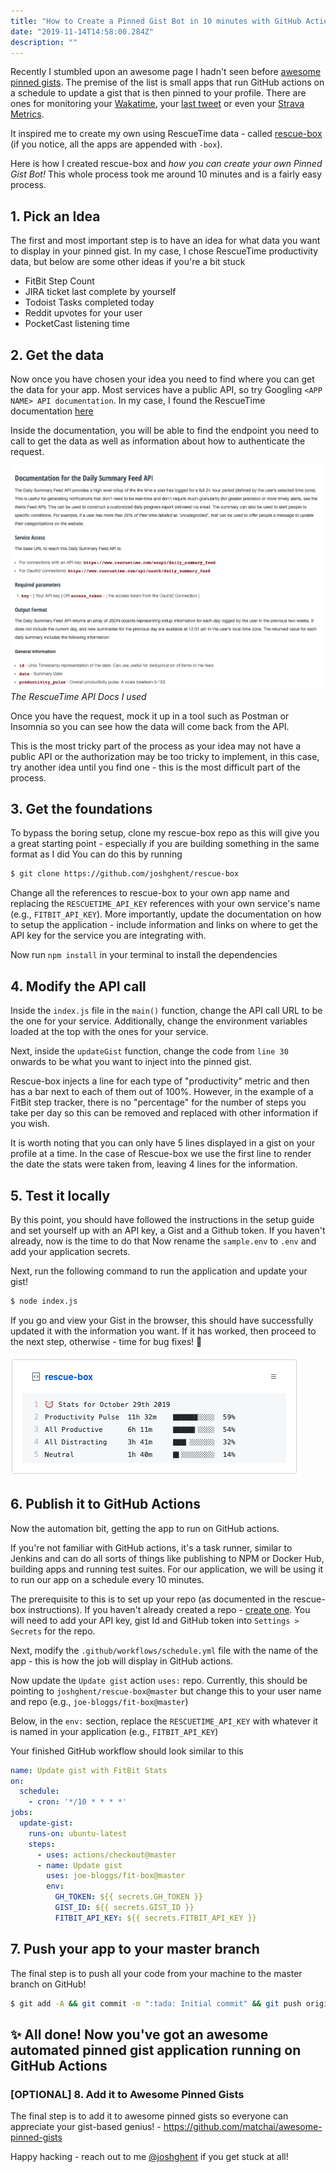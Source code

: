 ```yaml
---
title: "How to Create a Pinned Gist Bot in 10 minutes with GitHub Actions"
date: "2019-11-14T14:58:00.284Z"
description: ""
---
```


Recently I stumbled upon an awesome page I hadn't seen before [awesome pinned gists](https://github.com/matchai/awesome-pinned-gists). The premise of the list is small apps that run GitHub actions on a schedule to update a gist that is then pinned to your profile.
There are ones for monitoring your [Wakatime](https://github.com/matchai/waka-box), your [last tweet](https://github.com/matchai/bird-box) or even your [Strava Metrics](https://github.com/JohnPhamous/strava-box).

It inspired me to create my own using RescueTime data - called [rescue-box](https://github.com/joshghent/rescue-box) (if you notice, all the apps are appended with `-box`).

Here is how I created rescue-box and *how you can create your own Pinned Gist Bot!* This whole process took me around 10 minutes and is a fairly easy process.

## 1. Pick an Idea
The first and most important step is to have an idea for what data you want to display in your pinned gist. In my case, I chose RescueTime productivity data, but below are some other ideas if you're a bit stuck

* FitBit Step Count
* JIRA ticket last complete by yourself
* Todoist Tasks completed today
* Reddit upvotes for your user
* PocketCast listening time

## 2. Get the data
Now once you have chosen your idea you need to find where you can get the data for your app.
Most services have a public API, so try Googling `<APP NAME> API documentation`. In my case, I found the RescueTime documentation [here](https://www.rescuetime.com/apidoc)

Inside the documentation, you will be able to find the endpoint you need to call to get the data as well as information about how to authenticate the request.

<div class="image">
	<img src="./../../assets/images/rescuetime-api.png"/>
  <em>The RescueTime API Docs I used</em>
</div>

Once you have the request, mock it up in a tool such as Postman or Insomnia so you can see how the data will come back from the API.

This is the most tricky part of the process as your idea may not have a public API or the authorization may be too tricky to implement, in this case, try another idea until you find one - this is the most difficult part of the process.

## 3. Get the foundations
To bypass the boring setup, clone my rescue-box repo as this will give you a great starting point - especially if you are building something in the same format as I did
You can do this by running
```bash
$ git clone https://github.com/joshghent/rescue-box
```

Change all the references to rescue-box to your own app name and replacing the `RESCUETIME_API_KEY` references with your own service's name (e.g., `FITBIT_API_KEY`). More importantly, update the documentation on how to setup the application - include information and links on where to get the API key for the service you are integrating with.

Now run `npm install` in your terminal to install the dependencies

## 4. Modify the API call
Inside the `index.js` file in the `main()` function, change the API call URL to be the one for your service. Additionally, change the environment variables loaded at the top with the ones for your service.

Next, inside the `updateGist` function, change the code from `line 30` onwards to be what you want to inject into the pinned gist.

Rescue-box injects a line for each type of "productivity" metric and then has a bar next to each of them out of 100%. However, in the example of a FitBit step tracker, there is no "percentage" for the number of steps you take per day so this can be removed and replaced with other information if you wish.

It is worth noting that you can only have 5 lines displayed in a gist on your profile at a time. In the case of Rescue-box we use the first line to render the date the stats were taken from, leaving 4 lines for the information.

## 5. Test it locally
By this point, you should have followed the instructions in the setup guide and set yourself up with an API key, a Gist and a Github token. If you haven't already, now is the time to do that 
Now rename the `sample.env` to `.env` and add your application secrets.

Next, run the following command to run the application and update your gist!
```bash
$ node index.js
```

If you go and view your Gist in the browser, this should have successfully updated it with the information you want. If it has worked, then proceed to the next step, otherwise - time for bug fixes! 🐛

<div class="image">
	<img src="./../../assets/images/rescuebox.png"/>
  <em></em>
</div>

## 6. Publish it to GitHub Actions
Now the automation bit, getting the app to run on GitHub actions.

If you're not familiar with GitHub actions, it's a task runner, similar to Jenkins and can do all sorts of things like publishing to NPM or Docker Hub, building apps and running test suites. For our application, we will be using it to run our app on a schedule every 10 minutes.

The prerequisite to this is to set up your repo (as documented in the rescue-box instructions). If you haven't already created a repo - [create one](https://repo.new). You will need to add your API key, gist Id and GitHub token into `Settings > Secrets` for the repo.

Next, modify the `.github/workflows/schedule.yml` file with the name of the app - this is how the job will display in GitHub actions.

Now update the `Update gist` action `uses:` repo. Currently, this should be pointing to `joshghent/rescue-box@master` but change this to your user name and repo (e.g., `joe-bloggs/fit-box@master`)

Below, in the `env:` section, replace the `RESCUETIME_API_KEY` with whatever it is named in your application (e.g., `FITBIT_API_KEY`)

Your finished GitHub workflow should look similar to this

```yml
name: Update gist with FitBit Stats
on:
  schedule:
    - cron: '*/10 * * * *'
jobs:
  update-gist:
    runs-on: ubuntu-latest
    steps:
      - uses: actions/checkout@master
      - name: Update gist
        uses: joe-bloggs/fit-box@master
        env:
          GH_TOKEN: ${{ secrets.GH_TOKEN }}
          GIST_ID: ${{ secrets.GIST_ID }}
          FITBIT_API_KEY: ${{ secrets.FITBIT_API_KEY }}
```

## 7. Push your app to your master branch
The final step is to push all your code from your machine to the master branch on GitHub!
```bash
$ git add -A && git commit -m ":tada: Initial commit" && git push origin master
```

##  ✨ All done! Now you've got an awesome automated pinned gist application running on GitHub Actions

### [OPTIONAL] 8. Add it to Awesome Pinned Gists
The final step is to add it to awesome pinned gists so everyone can appreciate your gist-based genius! - https://github.com/matchai/awesome-pinned-gists

Happy hacking - reach out to me [@joshghent](https://twitter.com/joshghent) if you get stuck at all!

